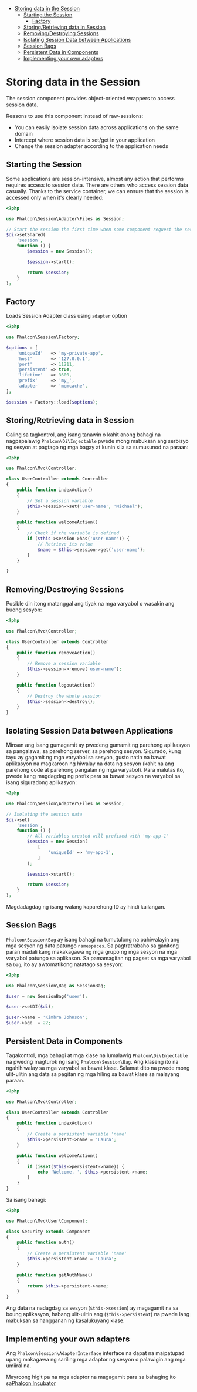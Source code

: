 <div class='article-menu'>
  <ul>
    <li>
      <a href="#overview">Storing data in the Session</a> 
      <ul>
        <li>
          <a href="#start">Starting the Session</a>
          <ul>
            <li>
              <a href="#start-factory">Factory</a>
            </li>
          </ul>
        </li>
        <li>
          <a href="#store">Storing/Retrieving data in Session</a>
        </li>
        <li>
          <a href="#remove-destroy">Removing/Destroying Sessions</a>
        </li>
        <li>
          <a href="#data-isolation">Isolating Session Data between Applications</a>
        </li>
        <li>
          <a href="#bags">Session Bags</a>
        </li>
        <li>
          <a href="#data-persistency">Persistent Data in Components</a>
        </li>
        <li>
          <a href="#custom-adapters">Implementing your own adapters</a>
        </li>
      </ul>
    </li>
  </ul>
</div>

<a name='overview'></a>

# Storing data in the Session

The session component provides object-oriented wrappers to access session data.

Reasons to use this component instead of raw-sessions:

* You can easily isolate session data across applications on the same domain
* Intercept where session data is set/get in your application
* Change the session adapter according to the application needs

<a name='start'></a>

## Starting the Session

Some applications are session-intensive, almost any action that performs requires access to session data. There are others who access session data casually. Thanks to the service container, we can ensure that the session is accessed only when it's clearly needed:

```php
<?php

use Phalcon\Session\Adapter\Files as Session;

// Start the session the first time when some component request the session service
$di->setShared(
    'session',
    function () {
        $session = new Session();

        $session->start();

        return $session;
    }
);
```

<a name='start-factory'></a>

## Factory

Loads Session Adapter class using `adapter` option

```php
<?php

use Phalcon\Session\Factory;

$options = [
    'uniqueId'   => 'my-private-app',
    'host'       => '127.0.0.1',
    'port'       => 11211,
    'persistent' => true,
    'lifetime'   => 3600,
    'prefix'     => 'my_',
    'adapter'    => 'memcache',
];

$session = Factory::load($options);
```

<a name='store'></a>

## Storing/Retrieving data in Session

Galing sa tagkontrol, ang isang tanawin o kahit anong bahagi na nagpapalawig `Phalcon\Di\Injectable` pwede mong mabuksan ang serbisyo ng sesyon at pagtago ng mga bagay at kunin sila sa sumusunod na paraan:

```php
<?php

use Phalcon\Mvc\Controller;

class UserController extends Controller
{
    public function indexAction()
    {
        // Set a session variable
        $this->session->set('user-name', 'Michael');
    }

    public function welcomeAction()
    {
        // Check if the variable is defined
        if ($this->session->has('user-name')) {
            // Retrieve its value
            $name = $this->session->get('user-name');
        }
    }

}
```

<a name='remove-destroy'></a>

## Removing/Destroying Sessions

Posible din itong matanggal ang tiyak na mga varyabol o wasakin ang buong sesyon:

```php
<?php

use Phalcon\Mvc\Controller;

class UserController extends Controller
{
    public function removeAction()
    {
        // Remove a session variable
        $this->session->remove('user-name');
    }

    public function logoutAction()
    {
        // Destroy the whole session
        $this->session->destroy();
    }
}
```

<a name='data-isolation'></a>

## Isolating Session Data between Applications

Minsan ang isang gumagamit ay pwedeng gumamit ng parehong aplikasyon sa pangalawa, sa parehong server, sa parehong sesyon. Sigurado, kung tayu ay gagamit ng mga varyabol sa sesyon, gusto natin na bawat aplikasyon na magkaroon ng hiwalay na data ng sesyon (kahit na ang parehong code at parehong pangalan ng mga varyabol). Para malutas ito, pwede kang magdagdag ng prefix para sa bawat sesyon na varyabol sa isang siguradong aplikasyon:

```php
<?php

use Phalcon\Session\Adapter\Files as Session;

// Isolating the session data
$di->set(
    'session',
    function () {
        // All variables created will prefixed with 'my-app-1'
        $session = new Session(
            [
                'uniqueId' => 'my-app-1',
            ]
        );

        $session->start();

        return $session;
    }
);
```

Magdadagdag ng isang walang kaparehong ID ay hindi kailangan.

<a name='bags'></a>

## Session Bags

`Phalcon\Session\Bag` ay isang bahagi na tumutulong na pahiwalayin ang mga sesyon ng data patungo `namespaces`. Sa pagtratrabaho sa ganitong paran madali kang makakagawa ng mga grupo ng mga sesyon na mga varyabol patungo sa aplikason. Sa pamamagitan ng pagset sa mga varyabol sa `bag`, ito ay awtomatikong natatago sa sesyon:

```php
<?php

use Phalcon\Session\Bag as SessionBag;

$user = new SessionBag('user');

$user->setDI($di);

$user->name = 'Kimbra Johnson';
$user->age  = 22;
```

<a name='data-persistency'></a>

## Persistent Data in Components

Tagakontrol, mga bahagi at mga klase na lumalawig `Phalcon\Di\Injectable` na pwedng magturok ng isang `Phalcon\Session\Bag`. Ang klaseng ito na ngahihiwalay sa mga varyabol sa bawat klase. Salamat dito na pwede mong ulit-ulitin ang data sa pagitan ng mga hiling sa bawat klase sa malayang paraan.

```php
<?php

use Phalcon\Mvc\Controller;

class UserController extends Controller
{
    public function indexAction()
    {
        // Create a persistent variable 'name'
        $this->persistent->name = 'Laura';
    }

    public function welcomeAction()
    {
        if (isset($this->persistent->name)) {
            echo 'Welcome, ', $this->persistent->name;
        }
    }
}
```

Sa isang bahagi:

```php
<?php

use Phalcon\Mvc\User\Component;

class Security extends Component
{
    public function auth()
    {
        // Create a persistent variable 'name'
        $this->persistent->name = 'Laura';
    }

    public function getAuthName()
    {
        return $this->persistent->name;
    }
}
```

Ang data na nadagdag sa sesyon (`$this->session`) ay magagamit na sa boung aplikasyon, habang ulit-ulitin ang (`$this->persistent`) na pwede lang mabuksan sa hangganan ng kasalukuyang klase.

<a name='custom-adapters'></a>

## Implementing your own adapters

Ang `Phalcon\Session\AdapterInterface` interface na dapat na maipatupad upang makagawa ng sariling mga adaptor ng sesyon o palawigin ang mga umiiral na.

Mayroong higit pa na mga adaptor na magagamit para sa bahaging ito sa[Phalcon Incubator](https://github.com/phalcon/incubator/tree/master/Library/Phalcon/Session/Adapter)